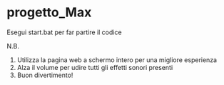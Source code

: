 # progetto_Max

Esegui start.bat per far partire il codice

N.B. 
1. Utilizza la pagina web a schermo intero per una migliore esperienza
2. Alza il volume per udire tutti gli effetti sonori presenti
3. Buon divertimento!

